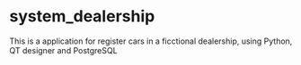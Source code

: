 ﻿# system_dealership
This is a application for register cars in a ficctional dealership, using Python, QT designer and PostgreSQL
